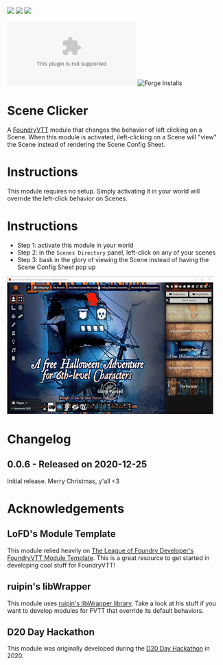 ![](https://img.shields.io/badge/Foundry-v0.7.7-informational) 
![](https://img.shields.io/badge/Foundry-v0.7.8-informational)
![](https://img.shields.io/badge/Foundry-v0.7.9-informational)

![Latest Release Download Count](https://img.shields.io/github/downloads/jegasus/scene-clicker/latest/module.zip)
![Forge Installs](https://img.shields.io/badge/dynamic/json?label=Forge%20Installs&query=package.installs&suffix=%25&url=https%3A%2F%2Fforge-vtt.com%2Fapi%2Fbazaar%2Fpackage%2Fscene-clicker&colorB=4aa94a)

# Scene Clicker
A [FoundryVTT](https://foundryvtt.com/) module that changes the behavior of left clicking on a Scene. When this module is activated, ileft-clicking on a Scene will "view" the Scene instead of rendering the Scene Config Sheet.

# Instructions
This module requires no setup. Simply activating it in your world will override the left-click behavior on Scenes.

# Instructions
- Step 1: activate this module in your world 
- Step 2: in the `Scenes Directory` panel, left-click on any of your scenes
- Step 3: bask in the glory of viewing the Scene instead of having the Scene Config Sheet pop up

![Journal scaler in action](img/module_in_action.gif)

# Changelog

## 0.0.6 - Released on 2020-12-25
Initial release. Merry Christmas, y'all <3

# Acknowledgements

## LoFD's Module Template
This module relied heavily on [The League of Foundry Developer's FoundryVTT Module Template](https://github.com/League-of-Foundry-Developers/FoundryVTT-Module-Template). This is a great resource to get started in developing cool stuff for FoundryVTT!

## ruipin's libWrapper
This module uses [ruipin's libWrapper library](https://github.com/ruipin/fvtt-lib-wrapper). Take a look at his stuff if you want to develop modules for FVTT that override its default behaviors.

## D20 Day Hackathon
This module was originally developed during the [D20 Day Hackathon](https://www.reddit.com/r/FoundryVTT/comments/k8ly5i/the_1st_annual_d20_day_hackathon/) in 2020. 
